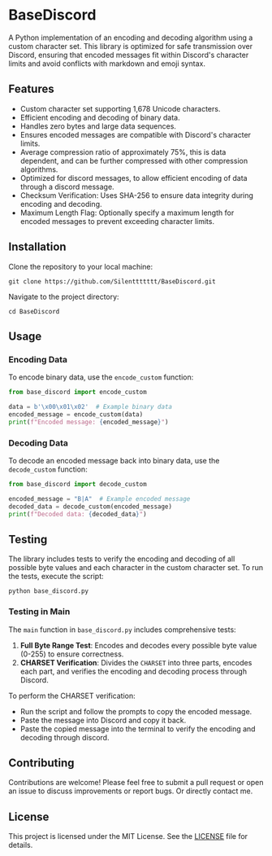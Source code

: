 # BaseDiscord

A Python implementation of an encoding and decoding algorithm using a custom character set. This library is optimized for safe transmission over Discord, ensuring that encoded messages fit within Discord's character limits and avoid conflicts with markdown and emoji syntax.

## Features

- Custom character set supporting 1,678 Unicode characters.
- Efficient encoding and decoding of binary data.
- Handles zero bytes and large data sequences.
- Ensures encoded messages are compatible with Discord's character limits.
- Average compression ratio of approximately 75%, this is data dependent, and can be further compressed with other compression algorithms.
- Optimized for discord messages, to allow efficient encoding of data through a discord message.
- Checksum Verification: Uses SHA-256 to ensure data integrity during encoding and decoding.
- Maximum Length Flag: Optionally specify a maximum length for encoded messages to prevent exceeding character limits.

## Installation

Clone the repository to your local machine:

```
git clone https://github.com/Silenttttttt/BaseDiscord.git
```

Navigate to the project directory:

```
cd BaseDiscord
```

## Usage

### Encoding Data

To encode binary data, use the `encode_custom` function:

```python
from base_discord import encode_custom

data = b'\x00\x01\x02'  # Example binary data
encoded_message = encode_custom(data)
print(f"Encoded message: {encoded_message}")
```

### Decoding Data

To decode an encoded message back into binary data, use the `decode_custom` function:

```python
from base_discord import decode_custom

encoded_message = "B|A"  # Example encoded message
decoded_data = decode_custom(encoded_message)
print(f"Decoded data: {decoded_data}")
```

## Testing

The library includes tests to verify the encoding and decoding of all possible byte values and each character in the custom character set. To run the tests, execute the script:

```
python base_discord.py
```

### Testing in Main

The `main` function in `base_discord.py` includes comprehensive tests:

1. **Full Byte Range Test**: Encodes and decodes every possible byte value (0-255) to ensure correctness.
2. **CHARSET Verification**: Divides the `CHARSET` into three parts, encodes each part, and verifies the encoding and decoding process through Discord.

To perform the CHARSET verification:
- Run the script and follow the prompts to copy the encoded message.
- Paste the message into Discord and copy it back.
- Paste the copied message into the terminal to verify the encoding and decoding through discord.

## Contributing

Contributions are welcome! Please feel free to submit a pull request or open an issue to discuss improvements or report bugs. Or directly contact me.

## License

This project is licensed under the MIT License. See the [LICENSE](LICENSE) file for details.
